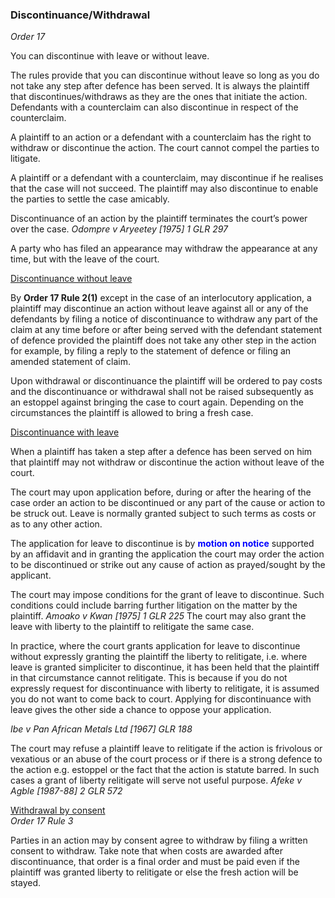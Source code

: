 
### Discontinuance/Withdrawal 

*Order 17*

You can discontinue with leave or without leave.

The rules provide that you can discontinue without leave so long as you do not take any step after defence has been served. It is always the plaintiff that discontinues/withdraws as they are the ones that initiate the action. Defendants with a counterclaim can also discontinue in respect of the counterclaim.

A plaintiff to an action or a defendant with a counterclaim has the right to withdraw or discontinue the action. The court cannot compel the parties to litigate. 

A plaintiff or a defendant with a counterclaim, may discontinue if he realises that the case will not succeed. The plaintiff may also discontinue to enable the parties to settle the case amicably. 

Discontinuance of an action by the plaintiff terminates the court’s power over the case. *Odompre v Aryeetey [1975] 1 GLR 297*

A party who has filed an appearance may withdraw the appearance at any time, but with the leave of the court.

<u>Discontinuance without leave</u>

By **Order 17 Rule 2(1)** except in the case of an interlocutory application, a plaintiff may discontinue an action without leave against all or any of the defendants by filing a notice of discontinuance to withdraw any part of the claim at any time before or after being served with the defendant statement of defence provided the plaintiff does not take any other step in the action for example, by filing a reply to the statement of defence or filing an amended statement of claim. 

Upon withdrawal or discontinuance the plaintiff will be ordered to pay costs and the discontinuance or withdrawal shall not be raised subsequently as an estoppel against bringing the case to court again. Depending on the circumstances the plaintiff is allowed to bring a fresh case. 

<u>Discontinuance with leave</u>

When a plaintiff has taken a step after a defence has been served on him that plaintiff may not withdraw or discontinue the action without leave of the court. 

The court may upon application before, during or after the hearing of the case order an action to be discontinued or any part of the cause or action to be struck out. Leave is normally granted subject to such terms as costs or as to any other action. 

The application for leave to discontinue is by <span style="color:blue;">**motion on notice**</span> supported by an affidavit and in granting the application the court may order the action to be discontinued or strike out any cause of action as prayed/sought by the applicant. 

The court may impose conditions for the grant of leave to discontinue. Such conditions could include barring further litigation on the matter by the plaintiff. 
*Amoako v Kwan [1975] 1 GLR 225* 
The court may also grant the leave with liberty to the plaintiff to relitigate the same case. 

In practice, where the court grants application for leave to discontinue without expressly granting the plaintiff the liberty to relitigate, i.e. where leave is granted simpliciter to discontinue, it has been held that the plaintiff in that circumstance cannot relitigate. This is because if you do not expressly request for discontinuance with liberty to relitigate, it is assumed you do not want to come back to court. Applying for discontinuance with leave gives the other side a chance to oppose your application. 

*Ibe v Pan African Metals Ltd [1967] GLR 188*

The court may refuse a plaintiff leave to relitigate if the action is frivolous or vexatious or an abuse of the court process or if there is a strong defence to the action e.g. estoppel or the fact that the action is statute barred. In such cases a grant of liberty relitigate will serve not useful purpose. 
*Afeke v Agble [1987-88] 2 GLR 572*

<u>Withdrawal by consent</u>  
*Order 17 Rule 3*

Parties in an action may by consent agree to withdraw by filing a written consent to withdraw. Take note that when costs are awarded after discontinuance, that order is a final order and must be paid even if the plaintiff was granted liberty to relitigate or else the fresh action will be stayed. 